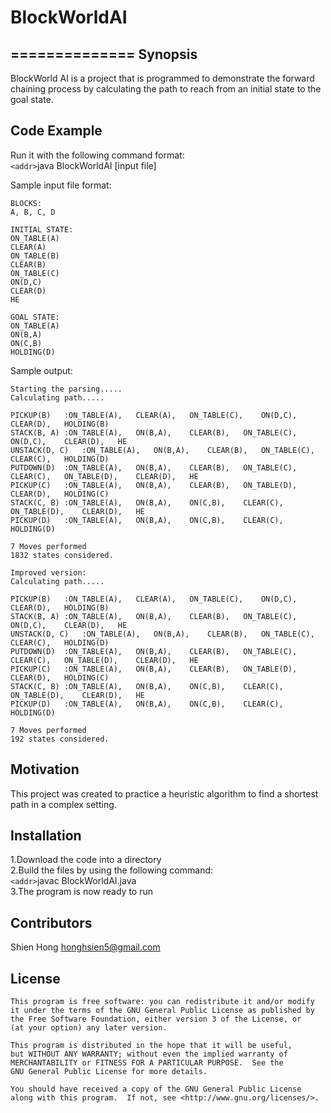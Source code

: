 # BlockWorldAI
==============
Synopsis
--------------

BlockWorld AI is a project that is programmed to demonstrate the forward chaining process by calculating the path to reach from an initial state to the goal state.


Code Example
--------------
	
Run it with the following command format:  
`<addr>`java BlockWorldAI [input file]

Sample input file format:  

	BLOCKS: 
	A, B, C, D

	INITIAL STATE:
	ON_TABLE(A)
	CLEAR(A)
	ON_TABLE(B)
	CLEAR(B)
	ON_TABLE(C)
	ON(D,C)
	CLEAR(D)
	HE

	GOAL STATE:
	ON_TABLE(A)
	ON(B,A)
	ON(C,B)
	HOLDING(D)
	
Sample output:  

	Starting the parsing.....
	Calculating path.....

	PICKUP(B)	:ON_TABLE(A),	CLEAR(A),	ON_TABLE(C),	ON(D,C),	CLEAR(D),	HOLDING(B)
	STACK(B, A)	:ON_TABLE(A),	ON(B,A),	CLEAR(B),	ON_TABLE(C),	ON(D,C),	CLEAR(D),	HE
	UNSTACK(D, C)	:ON_TABLE(A),	ON(B,A),	CLEAR(B),	ON_TABLE(C),	CLEAR(C),	HOLDING(D)
	PUTDOWN(D)	:ON_TABLE(A),	ON(B,A),	CLEAR(B),	ON_TABLE(C),	CLEAR(C),	ON_TABLE(D),	CLEAR(D),	HE
	PICKUP(C)	:ON_TABLE(A),	ON(B,A),	CLEAR(B),	ON_TABLE(D),	CLEAR(D),	HOLDING(C)
	STACK(C, B)	:ON_TABLE(A),	ON(B,A),	ON(C,B),	CLEAR(C),	ON_TABLE(D),	CLEAR(D),	HE
	PICKUP(D)	:ON_TABLE(A),	ON(B,A),	ON(C,B),	CLEAR(C),	HOLDING(D)

	7 Moves performed
	1832 states considered.

	Improved version:
	Calculating path.....

	PICKUP(B)	:ON_TABLE(A),	CLEAR(A),	ON_TABLE(C),	ON(D,C),	CLEAR(D),	HOLDING(B)
	STACK(B, A)	:ON_TABLE(A),	ON(B,A),	CLEAR(B),	ON_TABLE(C),	ON(D,C),	CLEAR(D),	HE
	UNSTACK(D, C)	:ON_TABLE(A),	ON(B,A),	CLEAR(B),	ON_TABLE(C),	CLEAR(C),	HOLDING(D)
	PUTDOWN(D)	:ON_TABLE(A),	ON(B,A),	CLEAR(B),	ON_TABLE(C),	CLEAR(C),	ON_TABLE(D),	CLEAR(D),	HE
	PICKUP(C)	:ON_TABLE(A),	ON(B,A),	CLEAR(B),	ON_TABLE(D),	CLEAR(D),	HOLDING(C)
	STACK(C, B)	:ON_TABLE(A),	ON(B,A),	ON(C,B),	CLEAR(C),	ON_TABLE(D),	CLEAR(D),	HE
	PICKUP(D)	:ON_TABLE(A),	ON(B,A),	ON(C,B),	CLEAR(C),	HOLDING(D)

	7 Moves performed
	192 states considered.

Motivation
--------------

This project was created to practice a heuristic algorithm to find a shortest path in a complex setting.

Installation
--------------

1.Download the code into a directory  
2.Build the files by using the following command:  
`<addr>`javac BlockWorldAI.java  
3.The program is now ready to run  

Contributors
--------------

Shien Hong			honghsien5@gmail.com

License
--------------

	This program is free software: you can redistribute it and/or modify
    it under the terms of the GNU General Public License as published by
    the Free Software Foundation, either version 3 of the License, or
    (at your option) any later version.

    This program is distributed in the hope that it will be useful,
    but WITHOUT ANY WARRANTY; without even the implied warranty of
    MERCHANTABILITY or FITNESS FOR A PARTICULAR PURPOSE.  See the
    GNU General Public License for more details.

    You should have received a copy of the GNU General Public License
    along with this program.  If not, see <http://www.gnu.org/licenses/>.
